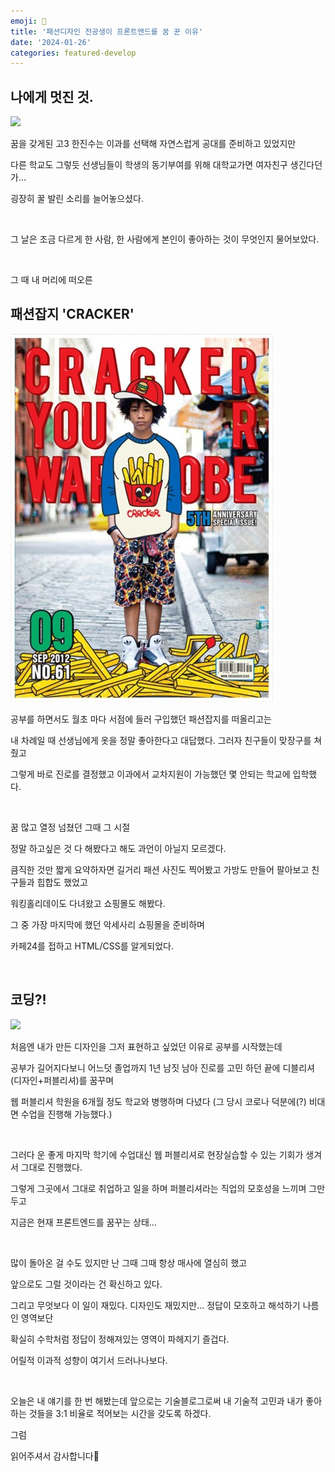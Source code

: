 ```yaml
---
emoji: 📐
title: '패션디자인 전공생이 프론트앤드를 꿈 꾼 이유'
date: '2024-01-26'
categories: featured-develop
---
```


## 나에게 멋진 것.

![](fashion.jpg)

꿈을 갖게된 고3 한진수는 이과를 선택해 자연스럽게 공대를 준비하고 있었지만

다른 학교도 그렇듯 선생님들이 학생의 동기부여를 위해 대학교가면 여자친구 생긴다던가... 

굉장히 꿀 발린 소리를 늘어놓으셨다.

&nbsp;
 
그 날은 조금 다르게 한 사람, 한 사람에게 본인이 좋아하는 것이 무엇인지 물어보았다.

&nbsp;

그 때 내 머리에 떠오른 
## 패션잡지 'CRACKER'

![](cracker.jpg)

공부를 하면서도 월초 마다 서점에 들러 구입했던 패션잡지를 떠올리고는

내 차례일 때 선생님에게 옷을 정말 좋아한다고 대답했다. 그러자 친구들이 맞장구를 쳐줬고

그렇게 바로 진로를 결정했고 이과에서 교차지원이 가능했던 몇 안되는 학교에 입학했다.

&nbsp;

꿈 많고 열정 넘쳤던 그때 그 시절

정말 하고싶은 것 다 해봤다고 해도 과언이 아닐지 모르겠다.

큼직한 것만 짧게 요약하자면 길거리 패션 사진도 찍어봤고 가방도 만들어 팔아보고 친구들과 힙합도 했었고 

워킹홀리데이도 다녀왔고 쇼핑몰도 해봤다.

그 중 가장 마지막에 했던 악세사리 쇼핑몰을 준비하며 

카페24를 접하고 HTML/CSS를 알게되었다.

&nbsp;

## 코딩?!

![](coding.jpg)

처음엔 내가 만든 디자인을 그저 표현하고 싶었던 이유로 공부를 시작했는데

공부가 길어지다보니 어느덧 졸업까지 1년 남짓 남아 진로를 고민 하던 끝에 디블리셔(디자인+퍼블리셔)를 꿈꾸며

웹 퍼블리셔 학원을 6개월 정도 학교와 병행하며 다녔다 (그 당시 코로나 덕분에(?) 비대면 수업을 진행해 가능했다.)

&nbsp;

그러다 운 좋게 마지막 학기에 수업대신 웹 퍼블리셔로 현장실습할 수 있는 기회가 생겨서 그대로 진행했다.

그렇게 그곳에서 그대로 취업하고 일을 하며 퍼블리셔라는 직업의 모호성을 느끼며 그만두고

지금은 현재 프론트엔드를 꿈꾸는 상태...

&nbsp;

많이 돌아온 걸 수도 있지만 난 그때 그때 항상 매사에 열심히 했고 

앞으로도 그럴 것이라는 건 확신하고 있다.

그리고 무엇보다 이 일이 재밌다. 디자인도 재밌지만... 정답이 모호하고 해석하기 나름인 영역보단 

확실히 수학처럼 정답이 정해져있는 영역이 파헤지기 즐겁다.

어릴적 이과적 성향이 여기서 드러나나보다.

&nbsp;

오늘은 내 얘기를 한 번 해봤는데 앞으로는 기술블로그로써 내 기술적 고민과 내가 좋아하는 것들을 3:1 비율로 적어보는 시간을 갖도록 하겠다.

그럼

읽어주셔서 감사합니다🙇

```toc
```